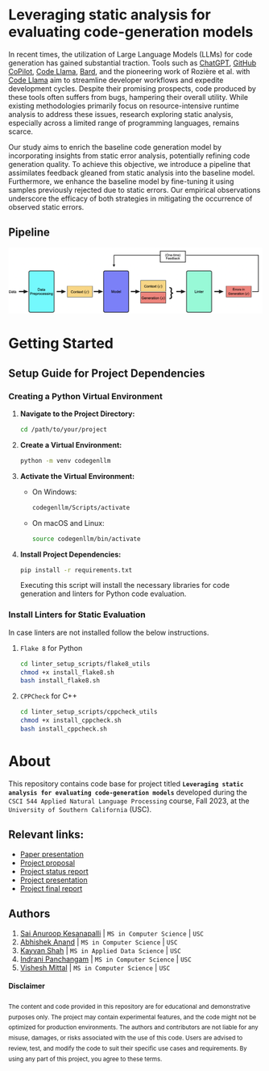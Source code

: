# Leveraging static analysis for evaluating code-generation models

In recent times, the utilization of Large Language Models (LLMs) for code generation has gained substantial traction. Tools such as [ChatGPT](), [GitHub CoPilot](https://github.com/features/copilot), [Code Llama](), [Bard](https://blog.google/technology/ai/bard-google-ai-search-updates/), and the pioneering work of Rozière et al. with [Code Llama]() aim to streamline developer workflows and expedite development cycles. Despite their promising prospects, code produced by these tools often suffers from bugs, hampering their overall utility. While existing methodologies primarily focus on resource-intensive runtime analysis to address these issues, research exploring static analysis, especially across a limited range of programming languages, remains scarce.

Our study aims to enrich the baseline code generation model by incorporating insights from static error analysis, potentially refining code generation quality. To achieve this objective, we introduce a pipeline that assimilates feedback gleaned from static analysis into the baseline model. Furthermore, we enhance the baseline model by fine-tuning it using samples previously rejected due to static errors. Our empirical observations underscore the efficacy of both strategies in mitigating the occurrence of observed static errors.

## Pipeline
![Code Generation and Static Evaluation Pipeline with feedback](reports/Model_Pipeline.png)


# Getting Started
## Setup Guide for Project Dependencies
### Creating a Python Virtual Environment

1. **Navigate to the Project Directory:**
    ```bash
    cd /path/to/your/project
    ```

2. **Create a Virtual Environment:**
    ```bash
    python -m venv codegenllm
    ```

3. **Activate the Virtual Environment:**
    - On Windows:
        ```bash
        codegenllm/Scripts/activate
        ```
    - On macOS and Linux:
        ```bash
        source codegenllm/bin/activate
        ```

4. **Install Project Dependencies:**
    ```bash
    pip install -r requirements.txt
    ```
    Executing this script will install the necessary libraries for code generation and linters for Python code evaluation.

### Install Linters for Static Evaluation
In case linters are not installed follow the below instructions.
1. `Flake 8` for Python
    ```bash
    cd linter_setup_scripts/flake8_utils
    chmod +x install_flake8.sh
    bash install_flake8.sh
    ```
2. `CPPCheck` for C++
    ```bash
    cd linter_setup_scripts/cppcheck_utils
    chmod +x install_cppcheck.sh
    bash install_cppcheck.sh
    ```

# About
This repository contains code base for project titled __`Leveraging static analysis for evaluating code-generation models`__ developed during the `CSCI 544 Applied Natural Language Processing` course, Fall 2023, at the `University of Southern California` (USC).

## Relevant links:
- [Paper presentation](https://github.com/ksanu1998/NLP_Group37/blob/main/reports/NLP_Group_37_Paper_Presentation.pdf)
- [Project proposal](https://github.com/ksanu1998/NLP_Group37/blob/main/reports/NLP_Group_37_Project_Proposal.pdf) 
- [Project status report](https://github.com/ksanu1998/NLP_Group37/blob/main/reports/NLP_Group_37_Project_Status_Report.pdf) 
- [Project presentation](https://github.com/ksanu1998/NLP_Group37/blob/main/reports/NLP_Group_37_Project_Presentation.pdf) 
- [Project final report]() 

## Authors
1. [Sai Anuroop Kesanapalli](https://github.com/ksanu1998) | `MS in Computer Science` | `USC`
2. [Abhishek Anand](https://github.com/abhishekanand1710) | `MS in Computer Science` | `USC`
3. [Kayvan Shah](https://github.com/KayvanShah1) | `MS in Applied Data Science` | `USC`
4. [Indrani Panchangam](https://github.com/author4) | `MS in Computer Science` | `USC`
5. [Vishesh Mittal](https://github.com/Vishesh-Mittal) | `MS in Computer Science` | `USC`


#### Disclaimer

<sub>
The content and code provided in this repository are for educational and demonstrative purposes only. The project may contain experimental features, and the code might not be optimized for production environments. The authors and contributors are not liable for any misuse, damages, or risks associated with the use of this code. Users are advised to review, test, and modify the code to suit their specific use cases and requirements. By using any part of this project, you agree to these terms.
</sub>



<!-- TODO:<br>
* Format the README nicely
* Explain setup guidlines for linters and LLMs (if needed)
* Explain all folders with link. Make sure to mention that the post_feedback is a proof of concept of automation. 
* Results in results/post_feedback are to demonstrate the automation and not the results of actual feedback analysis.
* Write something about LLMs that Abhishek is going to merge.
* Add author names and github handles
* Add link to final report -->
